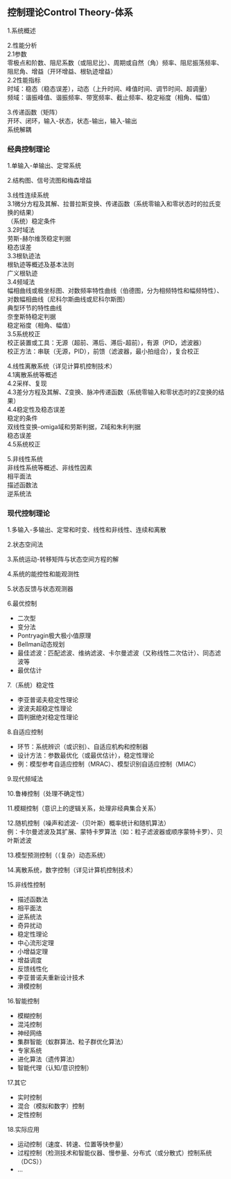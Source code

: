 ## 控制理论Control Theory-体系

1.系统概述

2.性能分析  
2.1参数  
零极点和阶数、阻尼系数（或阻尼比）、周期或自然（角）频率、阻尼振荡频率、阻尼角、增益（开环增益、根轨迹增益）  
2.2性能指标  
时域：稳态（稳态误差），动态（上升时间、峰值时间、调节时间、超调量）  
频域：谐振峰值、谐振频率、带宽频率、截止频率、稳定裕度（相角、幅值）

3.传递函数（矩阵）  
开环、闭环，输入-状态，状态-输出，输入-输出  
系统解耦

### 经典控制理论

1.单输入-单输出、定常系统

2.结构图、信号流图和梅森增益

3.线性连续系统  
3.1微分方程及其解、拉普拉斯变换、传递函数（系统零输入和零状态时的拉氏变换的结果）  
（系统）稳定条件  
3.2时域法  
劳斯-赫尔维茨稳定判据  
稳态误差  
3.3根轨迹法  
根轨迹等概述及基本法则  
广义根轨迹  
3.4频域法  
幅相曲线或极坐标图、对数频率特性曲线（伯德图，分为相频特性和幅频特性）、对数幅相曲线（尼科尔斯曲线或尼科尔斯图）  
典型环节的特性曲线  
奈奎斯特稳定判据  
稳定裕度（相角、幅值）  
3.5系统校正  
校正装置或工具：无源（超前、滞后、滞后-超前），有源（PID，滤波器）  
校正方法：串联（无源，PID），前馈（滤波器，最小拍组合），复合校正

4.线性离散系统（详见计算机控制技术）  
4.1离散系统等概述  
4.2采样、复现  
4.3差分方程及其解、Z变换、脉冲传递函数（系统零输入和零状态时的Z变换的结果）  
4.4稳定性及稳态误差  
稳定的条件  
双线性变换-omiga域和劳斯判据，Z域和朱利判据  
稳态误差  
4.5系统校正

5.非线性系统  
非线性系统等概述、非线性因素  
相平面法  
描述函数法  
逆系统法

### 现代控制理论

1.多输入-多输出、定常和时变、线性和非线性、连续和离散

2.状态空间法

3.系统运动-转移矩阵与状态空间方程的解

4.系统的能控性和能观测性

5.状态反馈与状态观测器

6.最优控制
- 二次型
- 变分法
- Pontryagin极大极小值原理
- Bellman动态规划
- 最佳滤波：匹配滤波、维纳滤波、卡尔曼滤波（又称线性二次估计）、同态滤波等
- 最优估计

7.（系统）稳定性
- 李亚普诺夫稳定性理论
- 波波夫超稳定性理论
- 圆判据绝对稳定性理论

8.自适应控制
- 环节：系统辨识（或识别）、自适应机构和控制器
- 设计方法：参数最优化（或最优估计），稳定性理论
- 例：模型参考自适应控制（MRAC）、模型识别自适应控制（MIAC）

9.现代频域法

10.鲁棒控制（处理不确定性）

11.模糊控制（意识上的逻辑关系，处理非经典集合关系）

12.随机控制（噪声和滤波-（贝叶斯）概率统计和随机算法）  
例：卡尔曼滤波及其扩展、蒙特卡罗算法（如：粒子滤波器或顺序蒙特卡罗）、贝叶斯滤波

13.模型预测控制（（复杂）动态系统）

14.离散系统，数字控制（详见计算机控制技术）

15.非线性控制
- 描述函数法
- 相平面法
- 逆系统法
- 奇异扰动
- 稳定性理论
- 中心流形定理
- 小增益定理
- 增益调度
- 反馈线性化
- 李亚普诺夫重新设计技术
- 滑模控制

16.智能控制
- 模糊控制
- 混沌控制
- 神经网络
- 集群智能（蚁群算法、粒子群优化算法）
- 专家系统
- 进化算法（遗传算法）
- 智能代理（认知/意识控制）

17.其它
- 实时控制
- 混合（模拟和数字）控制
- 定性控制

18.实际应用
- 运动控制（速度、转速、位置等快参量）
- 过程控制（检测技术和智能仪器、慢参量、分布式（或分散式）控制系统（DCS））
- ...

